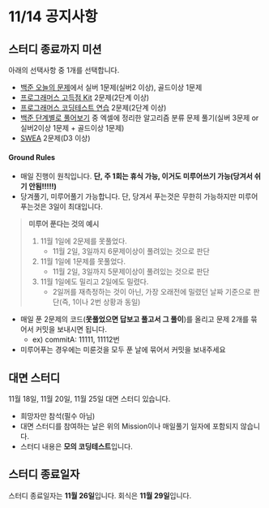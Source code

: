 # 11/14 공지사항

## 스터디 종료까지 미션
아래의 선택사항 중 1개를 선택합니다.
- [백준 오늘의 문제](https://github.com/tony9402/baekjoon/blob/main/picked.md)에서 실버 1문제(실버2 이상), 골드이상 1문제
- [프로그래머스 고득점 Kit](https://school.programmers.co.kr/learn/challenges?tab=algorithm_practice_kit) 2문제(2단계 이상)
- [프로그래머스 코딩테스트 연습](https://school.programmers.co.kr/learn/challenges?order=recent&languages=java&page=1&levels=2%2C3) 2문제(2단계 이상)
- [백준 단계별로 풀어보기](https://www.acmicpc.net/step) 중 엑셀에 정리한 알고리즘 분류 문제 풀기(실버 3문제 or 실버2이상 1문제 + 골드이상 1문제)
- [SWEA](https://swexpertacademy.com/main/main.do) 2문제(D3 이상)

#### Ground Rules
- 매일 진행이 원칙입니다. **단, 주 1회는 휴식 가능, 이거도 미루어쓰기 가능(당겨서 쉬기 안됨!!!!!)**
- 당겨풀기, 미루어풀기 가능합니다. 단, 당겨서 푸는것은 무한히 가능하지만 미루어 푸는것은 3일이 최대입니다.
> **미루어 푼다는 것의 예시**
> 1. 11월 1일에 2문제를 못풀었다.
>    - 11월 2일, 3일까지 6문제이상이 풀려있는 것으로 판단
> 2. 11월 1일에 1문제를 못풀었다.
>    - 11월 2일, 3일까지 5문제이상이 풀려있는 것으로 판단
> 3. 11월 1일에도 밀리고 2일에도 밀렸다.
>    - 2일꺼를 재측정하는 것이 아닌, 가장 오래전에 밀렸던 날짜 기준으로 판단(즉, 1이나 2번 상황과 동일)
- 매일 푼 2문제의 코드(**못풀었으면 답보고 풀고서 그 풀이**)를 올리고 문제 2개를 묶어서 커밋을 보내시면 됩니다.
  - ex) commitA: 11111, 11112번
- 미루어푸는 경우에는 미룬것을 모두 푼 날에 묶어서 커밋을 보내주세요

## 대면 스터디
11월 18일, 11월 20일, 11월 25일 대면 스터디 있습니다.
- 희망자만 참석(필수 아님)
- 대면 스터디를 참여하는 날은 위의 Mission이나 매일풀기 일자에 포함되지 않습니다.
- 스터디 내용은 **모의 코딩테스트**입니다.

## 스터디 종료일자
스터디 종료일자는 **11월 26일**입니다. 회식은 **11월 29일**입니다.
